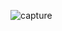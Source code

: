 ![capture](https://cloud.githubusercontent.com/assets/15018730/18323972/1743e910-7508-11e6-922d-838237a7d586.PNG)

